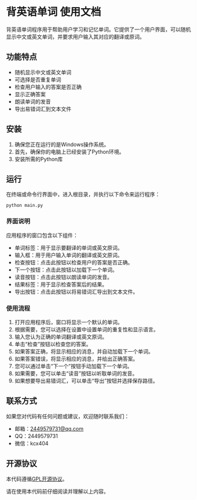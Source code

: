 # 背英语单词 使用文档

背英语单词程序用于帮助用户学习和记忆单词。它提供了一个用户界面，可以随机显示中文或英文单词，并要求用户输入其对应的翻译或原词。

## 功能特点

- 随机显示中文或英文单词
- 可选择是否重复单词
- 检查用户输入的答案是否正确
- 显示正确答案
- 朗读单词的发音
- 导出易错词汇到文本文件

## 安装

1. 确保您正在运行的是Windows操作系统。
2. 首先，确保你的电脑上已经安装了Python环境。
3. 安装所需的Python库

## 运行

在终端或命令行界面中，进入根目录，并执行以下命令来运行程序：

```
python main.py
```

### 界面说明

应用程序的窗口包含以下组件：

- 单词标签：用于显示要翻译的单词或英文原词。
- 输入框：用于用户输入单词的翻译或英文原词。
- 检查按钮：点击此按钮以检查用户的答案是否正确。
- 下一个按钮：点击此按钮以加载下一个单词。
- 读音按钮：点击此按钮以朗读单词的发音。
- 结果标签：用于显示检查答案后的结果。
- 导出按钮：点击此按钮以将易错词汇导出到文本文件。

### 使用流程

1. 打开应用程序后，窗口将显示一个默认的单词。
2. 根据需要，您可以选择在设置中设置单词的重复性和显示语言。
3. 输入您认为正确的单词翻译或英文原词。
4. 单击“检查”按钮以检查您的答案。
5. 如果答案正确，将显示相应的消息，并自动加载下一个单词。
6. 如果答案错误，将显示相应的消息，并给出正确答案。
7. 您可以通过单击“下一个”按钮手动加载下一个单词。
8. 如果需要，您可以单击“读音”按钮以听取单词的发音。
9. 如果想要导出易错词汇，可以单击“导出”按钮并选择保存路径。

## 联系方式

如果您对代码有任何问题或建议，欢迎随时联系我们：

- 邮箱：2449579731@qq.com
- QQ：2449579731
- 微信：kcx404

## 开源协议

本代码遵循[GPL开源协议](https://www.gnu.org/licenses/gpl-3.0.html)。

请在使用本代码前仔细阅读并理解以上内容。
